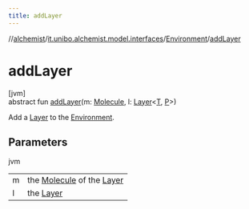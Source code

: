 ```yaml
---
title: addLayer
---
```

//[alchemist](../../../index.html)/[it.unibo.alchemist.model.interfaces](../index.html)/[Environment](index.html)/[addLayer](add-layer.html)



# addLayer



[jvm]\
abstract fun [addLayer](add-layer.html)(m: [Molecule](../-molecule/index.html), l: [Layer](../-layer/index.html)<[T](../../it.unibo.alchemist.core.interfaces/-scheduler/index.html), [P](../-position2-d/index.html)>)



Add a [Layer](../-layer/index.html) to the [Environment](index.html).



## Parameters


jvm

| | |
|---|---|
| m | the [Molecule](../-molecule/index.html) of the [Layer](../-layer/index.html) |
| l | the [Layer](../-layer/index.html) |




